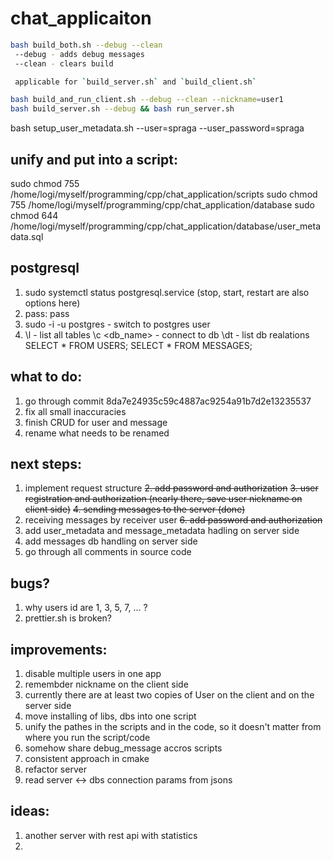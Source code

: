 # chat_applicaiton
```bash
bash build_both.sh --debug --clean
 --debug - adds debug messages
 --clean - clears build 

 applicable for `build_server.sh` and `build_client.sh` 

bash build_and_run_client.sh --debug --clean --nickname=user1
bash build_server.sh --debug && bash run_server.sh 
```

bash setup_user_metadata.sh --user=spraga --user_password=spraga

## unify and put into a script: 
sudo chmod 755 /home/logi/myself/programming/cpp/chat_application/scripts
sudo chmod 755 /home/logi/myself/programming/cpp/chat_application/database
sudo chmod 644 /home/logi/myself/programming/cpp/chat_application/database/user_metadata.sql

## postgresql
1. sudo systemctl status postgresql.service (stop, start, restart are also options here)
2. pass: pass
3. sudo -i -u postgres - switch to postgres user
4. 
    \l - list all tables
    \c <db_name> - connect to db
    \dt - list db realations
    SELECT * FROM USERS;
    SELECT * FROM MESSAGES;

## what to do:
1. go through commit 8da7e24935c59c4887ac9254a91b7d2e13235537
2. fix all small inaccuracies
3. finish CRUD for user and message
4. rename what needs to be renamed
    
## next steps:
1. implement request structure
~~2. add password and authorization~~
~~3. user registration and authorization (nearly there, save user nickname on client side)~~ 
~~4. sending messages to the server (done)~~
5. receiving messages by receiver user 
~~6. add password and authorization~~
7. add user_metadata and message_metadata hadling on server side 
8. add messages db handling on server side 
9. go through all comments in source code 

## bugs? 
1. why users id are 1, 3, 5, 7, ... ?
2. prettier.sh is broken?

## improvements:
1. disable multiple users in one app
2. remembder nickname on the client side
3. currently there are at least two copies of User on the client and on the server side
4. move installing of libs, dbs into one script
5. unify the pathes in the scripts and in the code, so it doesn't matter from where you run the script/code
6. somehow share debug_message accros scripts
7. consistent approach in cmake 
8. refactor server 
9. read server <-> dbs connection params from jsons

## ideas:
1. another server with rest api with statistics
2. 


